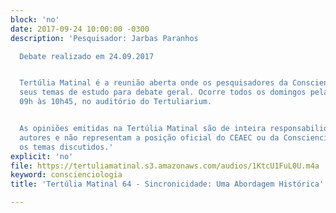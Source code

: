 ```yaml
---
block: 'no'
date: 2017-09-24 10:00:00 -0300
description: 'Pesquisador: Jarbas Paranhos

  Debate realizado em 24.09.2017


  Tertúlia Matinal é a reunião aberta onde os pesquisadores da Conscienciologia apresentam
  seus temas de estudo para debate geral. Ocorre todos os domingos pela manhã, das
  09h às 10h45, no auditório do Tertuliarium.


  As opiniões emitidas na Tertúlia Matinal são de inteira responsabilidade de seus
  autores e não representam a posição oficial do CEAEC ou da Conscienciologia sobre
  os temas discutidos.'
explicit: 'no'
file: https://tertuliamatinal.s3.amazonaws.com/audios/1KtcU1FuL0U.m4a
keyword: conscienciologia
title: 'Tertúlia Matinal 64 - Sincronicidade: Uma Abordagem Histórica'

---
```

